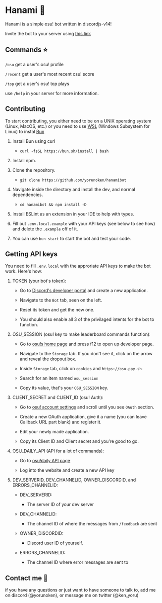 # Hanami 🌸

Hanami is a simple osu! bot written in discordjs-v14!

Invite the bot to your server using [this link](https://discord.com/api/oauth2/authorize?client_id=995999045157916763&permissions=330752&scope=bot)

## Commands ⭐

`/osu` get a user's osu! profile

`/recent` get a user's most recent osu! score

`/top` get a user's osu! top plays

use `/help` in your server for more information.

## Contributing

To start contributing, you either need to be on a UNIX operating system (Linux, MacOS, etc.) or you need to use [WSL](https://learn.microsoft.com/en-us/windows/wsl/install) (Windows Subsystem for Linux) to instal [Bun](https://bun.sh/)

1. Install Bun using curl
   - `curl -fsSL https://bun.sh/install | bash`

2. Install npm.

3. Clone the repository.
   - `git clone https://github.com/yorunoken/hanamibot`

4. Navigate inside the directory and install the dev, and normal dependencies.
   - `cd hanamibot && npm install -D`

5. Install ESLint as an extension in your IDE to help with types.

6. Fill out `.env.local.example` with your API keys (see below to see how) and delete the `.example` off of it.

7. You can use `bun start` to start the bot and test your code.

## Getting API keys

You need to fill `.env.local` with the approriate API keys to make the bot work. Here's how:

1. TOKEN (your bot's token):

   - Go to [Discord's developer portal](https://discord.com/developers/applications) and create a new application.

   - Navigate to the `Bot` tab, seen on the left.

   - Reset its token and get the new one.

   - You should also enable all 3 of the privilaged intents for the bot to function.

2. OSU_SESSION (osu! key to make leaderboard commands function):

   - Go to [osu!s home page](https://osu.ppy.sh/home) and press f12 to open up developer page.

   - Navigate to the `Storage` tab. If you don't see it, click on the arrow and reveal the dropout box.

   - Inside `Storage` tab, click on `cookies` and `https://osu.ppy.sh`

   - Search for an item named `osu_session`

   - Copy its value, that's your `OSU_SESSION` key.

3. CLIENT_SECRET and CLIENT_ID (osu! Auth):

   - Go to [osu! account settings](https://osu.ppy.sh/home/account/edit) and scroll until you see `OAuth` section.

   - Create a new OAuth application, give it a name (you can leave Callback URL part blank) and register it.

   - Edit your newly made application.

   - Copy its Client ID and Client secret and you're good to go.

4. OSU_DAILY_API (API for a lot of commands):

   - Go to [osu!daily API page](https://osudaily.net/api.php)

   - Log into the website and create a new API key

5. DEV_SERVERID, DEV_CHANNELID, OWNER_DISCORDID, and ERRORS_CHANNELID:

   - DEV_SERVERID:

     - The server ID of your dev server

   - DEV_CHANNELID:

     - The channel ID of where the messages from `/feedback` are sent

   - OWNER_DISCORDID:

     - Discord user ID of yourself.

   - ERRORS_CHANNELID:
     - The channel ID where error messages are sent to

## Contact me 🤙

if you have any questions or just want to have someone to talk to, add me on discord (@yorunoken), or message me on twitter (@ken_yoru)

